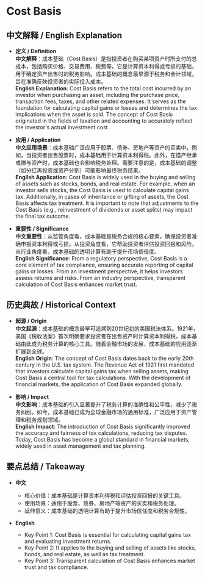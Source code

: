 # Cost Basis

## 中文解释 / English Explanation

* **定义 / Definition**  
  **中文解释**：成本基础（Cost Basis）是指投资者在购买某项资产时所支付的总成本，包括购买价格、交易费用、税费等。它是计算资本利得或亏损的基础，用于确定资产出售时的税务影响。成本基础的概念最早源于税务和会计领域，旨在准确反映投资者的实际投入成本。  
  **English Explanation**: Cost Basis refers to the total cost incurred by an investor when purchasing an asset, including the purchase price, transaction fees, taxes, and other related expenses. It serves as the foundation for calculating capital gains or losses and determines the tax implications when the asset is sold. The concept of Cost Basis originated in the fields of taxation and accounting to accurately reflect the investor's actual investment cost.

* **应用 / Application**  
  **中文应用场景**：成本基础广泛应用于股票、债券、房地产等资产的买卖中。例如，当投资者出售股票时，成本基础用于计算资本利得税。此外，在遗产继承或赠与资产时，成本基础也会影响税务处理。需要注意的是，成本基础的调整（如分红再投资或资产分割）可能影响最终税务结果。  
  **English Application**: Cost Basis is widely used in the buying and selling of assets such as stocks, bonds, and real estate. For example, when an investor sells stocks, the Cost Basis is used to calculate capital gains tax. Additionally, in cases of inheritance or gifting of assets, the Cost Basis affects tax treatment. It is important to note that adjustments to the Cost Basis (e.g., reinvestment of dividends or asset splits) may impact the final tax outcome.

* **重要性 / Significance**  
  **中文重要性**：从监管角度看，成本基础是税务合规的核心要素，确保投资者准确申报资本利得或亏损。从投资角度看，它帮助投资者评估投资回报和风险。从行业角度看，成本基础的透明计算有助于提升市场信任度。  
  **English Significance**: From a regulatory perspective, Cost Basis is a core element of tax compliance, ensuring accurate reporting of capital gains or losses. From an investment perspective, it helps investors assess returns and risks. From an industry perspective, transparent calculation of Cost Basis enhances market trust.

## 历史典故 / Historical Context

* **起源 / Origin**  
  **中文起源**：成本基础的概念最早可追溯到20世纪初的美国税法体系。1921年，美国《税收法案》首次明确要求投资者在出售资产时计算资本利得税，成本基础由此成为税务计算的核心工具。随着金融市场的发展，成本基础的应用逐渐扩展到全球。  
  **English Origin**: The concept of Cost Basis dates back to the early 20th century in the U.S. tax system. The Revenue Act of 1921 first mandated that investors calculate capital gains tax when selling assets, making Cost Basis a central tool for tax calculations. With the development of financial markets, the application of Cost Basis expanded globally.

* **影响 / Impact**  
  **中文影响**：成本基础的引入显著提升了税务计算的准确性和公平性，减少了税务纠纷。如今，成本基础已成为全球金融市场的通用标准，广泛应用于资产管理和税务规划领域。  
  **English Impact**: The introduction of Cost Basis significantly improved the accuracy and fairness of tax calculations, reducing tax disputes. Today, Cost Basis has become a global standard in financial markets, widely used in asset management and tax planning.

## 要点总结 / Takeaway

* **中文**  
  - 核心价值：成本基础是计算资本利得税和评估投资回报的关键工具。  
  - 使用场景：适用于股票、债券、房地产等资产的买卖和税务处理。  
  - 延伸意义：成本基础的透明计算有助于提升市场信任度和税务合规性。  

* **English**  
  - Key Point 1: Cost Basis is essential for calculating capital gains tax and evaluating investment returns.  
  - Key Point 2: It applies to the buying and selling of assets like stocks, bonds, and real estate, as well as tax treatment.  
  - Key Point 3: Transparent calculation of Cost Basis enhances market trust and tax compliance.